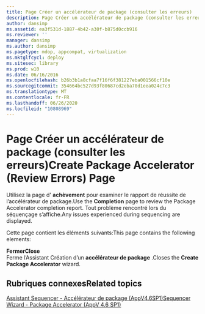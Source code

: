```yaml
---
title: Page Créer un accélérateur de package (consulter les erreurs)
description: Page Créer un accélérateur de package (consulter les erreurs)
author: dansimp
ms.assetid: ea3f531d-1887-4b42-a30f-b875d0ccb916
ms.reviewer: ''
manager: dansimp
ms.author: dansimp
ms.pagetype: mdop, appcompat, virtualization
ms.mktglfcycl: deploy
ms.sitesec: library
ms.prod: w10
ms.date: 06/16/2016
ms.openlocfilehash: b26b3b1a8cfaa7f16f6f381227eba001566cf10e
ms.sourcegitcommit: 354664bc527d93f80687cd2eba70d1eea024c7c3
ms.translationtype: MT
ms.contentlocale: fr-FR
ms.lasthandoff: 06/26/2020
ms.locfileid: "10808969"
---
```

# <span data-ttu-id="61941-103">Page Créer un accélérateur de package (consulter les erreurs)</span><span class="sxs-lookup"><span data-stu-id="61941-103">Create Package Accelerator (Review Errors) Page</span></span>


<span data-ttu-id="61941-104">Utilisez la page d' **achèvement** pour examiner le rapport de réussite de l’accélérateur de package.</span><span class="sxs-lookup"><span data-stu-id="61941-104">Use the **Completion** page to review the Package Accelerator completion report.</span></span> <span data-ttu-id="61941-105">Tout problème rencontré lors du séquençage s’affiche.</span><span class="sxs-lookup"><span data-stu-id="61941-105">Any issues experienced during sequencing are displayed.</span></span>

<span data-ttu-id="61941-106">Cette page contient les éléments suivants:</span><span class="sxs-lookup"><span data-stu-id="61941-106">This page contains the following elements:</span></span>

<a href="" id="close"></a>**<span data-ttu-id="61941-107">Fermer</span><span class="sxs-lookup"><span data-stu-id="61941-107">Close</span></span>**  
<span data-ttu-id="61941-108">Ferme l’Assistant Création d’un **accélérateur de package** .</span><span class="sxs-lookup"><span data-stu-id="61941-108">Closes the **Create Package Accelerator** wizard.</span></span>

## <span data-ttu-id="61941-109">Rubriques connexes</span><span class="sxs-lookup"><span data-stu-id="61941-109">Related topics</span></span>


[<span data-ttu-id="61941-110">Assistant Sequencer - Accélérateur de package (AppV4.6SP1)</span><span class="sxs-lookup"><span data-stu-id="61941-110">Sequencer Wizard - Package Accelerator (AppV 4.6 SP1)</span></span>](sequencer-wizard---package-accelerator--appv-46-sp1-.md)

 

 





